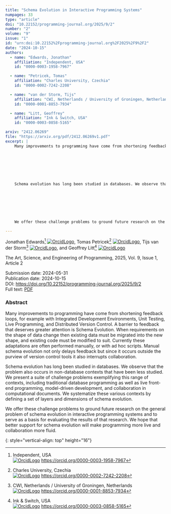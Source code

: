 ```yaml
---
title: "Schema Evolution in Interactive Programming Systems"
numpages: 33
type: "article"
doi: "10.22152/programming-journal.org/2025/9/2"
number: "2"
volume: "9"
issue: "1"
id: "urn:doi:10.22152%2Fprogramming-journal.org%2F2025%2F9%2F2"
date: "2024-10-15"
authors: 
  - name: "Edwards, Jonathan"
    affiliation: "Independent, USA"
    id: "0000-0003-1958-7967"

  - name: "Petricek, Tomas"
    affiliation: "Charles University, Czechia"
    id: "0000-0002-7242-2208"

  - name: "van der Storm, Tijs"
    affiliation: "CWI, Netherlands / University of Groningen, Netherlands"
    id: "0000-0001-8853-7934"

  - name: "Litt, Geoffrey"
    affiliation: "Ink & Switch, USA"
    id: "0000-0003-0858-5165"

arxiv: "2412.06269"
file: "https://arxiv.org/pdf/2412.06269v1.pdf"
excerpt: |
    Many improvements to programming have come from shortening feedback loops, for example with Integrated Development Environments, Unit Testing, Live Programming, and Distributed Version Control. A barrier to feedback that deserves greater attention is Schema Evolution. When requirements on the shape of data change then existing data must be migrated into the new shape, and existing code must be modified to suit. Currently these adaptations are often performed manually, or with ad hoc scripts. Manual schema evolution not only delays feedback but since it occurs outside the purview of version control tools it also interrupts collaboration.
     
     
     
    
     
     
     
    Schema evolution has long been studied in databases. We observe that the problem also occurs in non-database contexts that have been less studied. We present a suite of challenge problems exemplifying this range of contexts, including traditional database programming as well as live front-end programming, model-driven development, and collaboration in computational documents. We systematize these various contexts by defining a set of layers and dimensions of schema evolution.
     
     
     
    
     
     
     
    We offer these challenge problems to ground future research on the general problem of schema evolution in interactive programming systems and to serve as a basis for evaluating the results of that research. We hope that better support for schema evolution will make programming more live and collaboration more fluid.

---
```

Jonathan Edwards[^1] [![OrcidLogo]](https://orcid.org/0000-0003-1958-7967), Tomas Petricek[^2] [![OrcidLogo]](https://orcid.org/0000-0002-7242-2208), Tijs van der Storm[^3] [![OrcidLogo]](https://orcid.org/0000-0001-8853-7934), and Geoffrey Litt[^4] [![OrcidLogo]](https://orcid.org/0000-0003-0858-5165)

The Art, Science, and Engineering of Programming, 2025, Vol. 9, Issue 1, Article 2

Submission date: 2024-05-31  
Publication date: 2024-10-15  
DOI: <https://doi.org/10.22152/programming-journal.org/2025/9/2>  
Full text: [PDF](https://arxiv.org/pdf/2412.06269v1.pdf)  


### Abstract

Many improvements to programming have come from shortening feedback loops, for example with Integrated Development Environments, Unit Testing, Live Programming, and Distributed Version Control. A barrier to feedback that deserves greater attention is Schema Evolution. When requirements on the shape of data change then existing data must be migrated into the new shape, and existing code must be modified to suit. Currently these adaptations are often performed manually, or with ad hoc scripts. Manual schema evolution not only delays feedback but since it occurs outside the purview of version control tools it also interrupts collaboration.
 
 
 

 
 
 
Schema evolution has long been studied in databases. We observe that the problem also occurs in non-database contexts that have been less studied. We present a suite of challenge problems exemplifying this range of contexts, including traditional database programming as well as live front-end programming, model-driven development, and collaboration in computational documents. We systematize these various contexts by defining a set of layers and dimensions of schema evolution.
 
 
 

 
 
 
We offer these challenge problems to ground future research on the general problem of schema evolution in interactive programming systems and to serve as a basis for evaluating the results of that research. We hope that better support for schema evolution will make programming more live and collaboration more fluid.


[^1]: Independent, USA  
    [![OrcidLogo]](https://orcid.org/0000-0003-1958-7967) <https://orcid.org/0000-0003-1958-7967>

[^2]: Charles University, Czechia  
    [![OrcidLogo]](https://orcid.org/0000-0002-7242-2208) <https://orcid.org/0000-0002-7242-2208>

[^3]: CWI, Netherlands / University of Groningen, Netherlands  
    [![OrcidLogo]](https://orcid.org/0000-0001-8853-7934) <https://orcid.org/0000-0001-8853-7934>

[^4]: Ink & Switch, USA  
    [![OrcidLogo]](https://orcid.org/0000-0003-0858-5165) <https://orcid.org/0000-0003-0858-5165>


[OrcidLogo]: /assets/images/orcid.svg "Orcid Logo"
{: style="vertical-align: top" height="16"}
